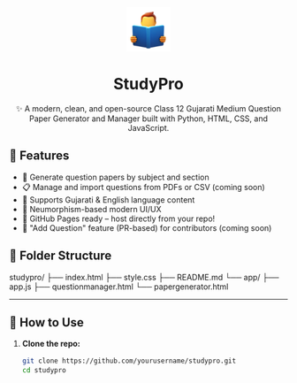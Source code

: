 <p align="center">
  <img src="assets/icon.png" alt="StudyPro Logo" height="80">
</p>

<strong>
<h1 align="center">StudyPro</h1>
</strong>

<p align="center">
  ✨ A modern, clean, and open-source Class 12 Gujarati Medium Question Paper Generator and Manager built with Python, HTML, CSS, and JavaScript.
</p>

##

## 🌟 Features

- 📝 Generate question papers by subject and section
- 📋 Manage and import questions from PDFs or CSV (coming soon)
- 🧠 Supports Gujarati & English language content
- 💠 Neumorphism-based modern UI/UX
- 🧪 GitHub Pages ready – host directly from your repo!
- 🔁 "Add Question" feature (PR-based) for contributors (coming soon)


## 📁 Folder Structure
studypro/
├── index.html
├── style.css
├── README.md
└── app/
├── app.js
├── questionmanager.html
└── papergenerator.html

---

## 🚀 How to Use

1. **Clone the repo:**
   ```bash
   git clone https://github.com/yourusername/studypro.git
   cd studypro


